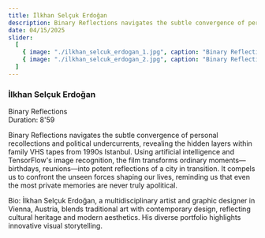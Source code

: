 ```yaml
---
title: İlkhan Selçuk Erdoğan
description: Binary Reflections navigates the subtle convergence of personal recollections and political undercurrents.
date: 04/15/2025
slider:
  [
    { image: "./ilkhan_selcuk_erdogan_1.jpg", caption: "Binary Reflections" },
    { image: "./ilkhan_selcuk_erdogan_2.jpg", caption: "Binary Reflections" },
  ]
---
```


### İlkhan Selçuk Erdoğan

Binary Reflections <br/>
Duration: 8'59

Binary Reflections navigates the subtle convergence of personal recollections and political undercurrents, revealing the hidden layers within family VHS tapes from 1990s Istanbul. Using artificial intelligence and TensorFlow's image recognition, the film transforms ordinary moments—birthdays, reunions—into potent reflections of a city in transition. It compels us to confront the unseen forces shaping our lives, reminding us that even the most private memories are never truly apolitical.

Bio: İlkhan Selçuk Erdoğan, a multidisciplinary artist and graphic designer in Vienna, Austria, blends traditional art with contemporary design, reflecting cultural heritage and modern aesthetics. His diverse portfolio highlights innovative visual storytelling.
